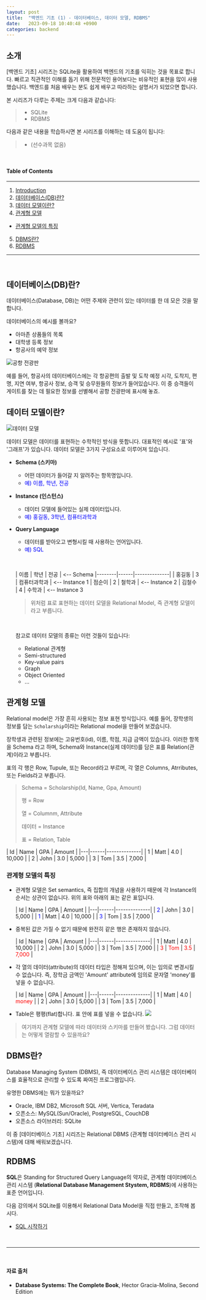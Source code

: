 ```yaml
---
layout: post
title:  "백엔드 기초 (1) - 데이터베이스, 데이터 모델, RDBMS"
date:   2023-09-18 10:40:48 +0900
categories: backend
---
```



## 소개
[백엔드 기초] 시리즈는 SQLite을 활용하여 백엔드의 기초를 익히는 것을 목표로 합니다. 빠르고 직관적인 이해를 돕기 위해 전문적인 용어보다는 비유적인 표현을 많이 사용했습니다. 백엔드를 처음 배우는 분도 쉽게 배우고 따라하는 설명서가 되었으면 합니다.

본 시리즈가 다루는 주제는 크게 다음과 같습니다:
> - SQLite
> - RDBMS

다음과 같은 내용을 학습하시면 본 시리즈를 이해하는 데 도움이 됩니다:
> - (선수과목 없음)

&nbsp;
&nbsp;
&nbsp;
&nbsp;
&nbsp;

#### Table of Contents
---
1. [Introduction](#소개)
2. [데이터베이스(DB)란?](#데이터베이스db란)
3. [데이터 모델이란?](#데이터-모델이란)
4. [관계형 모델](#관계형-모델)
  - [관계형 모델의 특징](#관계형-모델의-특징)
5. [DBMS란?](#dbms란)
6. [RDBMS](#rdbms)

---

&nbsp;
&nbsp;
&nbsp;
&nbsp;
&nbsp;

## 데이터베이스(DB)란?

데이터베이스(Database, DB)는 어떤 주제와 관련이 있는 데이터를 한 데 모은 것을 말합니다.

데이터베이스의 예시를 볼까요?

- 아마존 상품들의 목록
- 대학생 등록 정보
- 항공사의 예약 정보

![공항 전광판](https://dimg.donga.com/wps/NEWS/IMAGE/2019/09/07/97323991.2.jpg)

예를 들어, 항공사의 데이터베이스에는 각 항공편의 출발 및 도착 예정 시각, 도착지, 편명, 지연 여부, 항공사 정보, 승객 및 승무원들의 정보가 들어있습니다. 이 중 승객들이 게이트를 찾는 데 필요한 정보를 선별해서 공항 전광판에 표시해 놓죠.


## 데이터 모델이란?

  ![데이터 모델](https://img.freepik.com/premium-vector/business-work-meeting-with-graph-vector-illustration-teamwork-office-flat-people-character-sit-table-manager-show-chart-strategy-presentation-group-communication-about-idea_109722-3264.jpg?w=2000)


데이터 모델은 데이터를 표현하는 수학적인 방식을 뜻합니다. 대표적인 예시로 '표'와 '그래프'가 있습니다. 데이터 모델은 3가지 구성요소로 이루어져 있습니다.

- **Schema (스키마)**
  - 어떤 데이터가 들어갈 지 알려주는 항목명입니다.
  - <span style="color:#0000FF">예) 이름, 학년, 전공</span>
- **Instance (인스턴스)**
  - 데이터 모델에 들어있는 실제 데이터입니다.
  - <span style="color:#0000FF">예) 홍길동, 3학년, 컴퓨터과학과</span>
- **Query Language**
  - 데이터를 받아오고 변형시킬 때 사용하는 언어입니다.
  - <span style="color:#0000FF">예) SQL</span>

  &nbsp;

  | 이름   | 학년 | 전공         | <-- Schema
  |--------|------|--------------|
  | 홍길동 | 3    | 컴퓨터과학과 | <-- Instance 1
  | 점순이 | 2    | 철학과      | <-- Instance 2
  | 김철수 | 4    | 수학과       | <-- Instance 3

  > 위처럼 표로 표현하는 데이터 모델을 Relational Model, 즉 관계형 모델이라고 부릅니다.

  &nbsp;

  참고로 데이터 모델의 종류는 이런 것들이 있습니다:
  - Relational 관계형
  - Semi-structured
  - Key-value pairs
  - Graph
  - Object Oriented
  - ...

## 관계형 모델

Relational model은 가장 흔히 사용되는 정보 표현 방식입니다. 예를 들어, 장학생의 정보를 담는 `Scholarship`이라는 Relational model을 만들어 보겠습니다.

장학생과 관련된 정보에는 고유번호(id), 이름, 학점, 지급 금액이 있습니다. 이러한 항목을 Schema 라고 하며, Schema와 Instance(실제 데이터)를 담은 표를 Relation(관계)이라고 부릅니다.

표의 각 행은 Row, Tupule, 또는 Record라고 부르며, 각 열은 Columns, Atrributes, 또는 Fields라고 부릅니다.

> Schema = Scholarship(Id, Name, Gpa, Amount)
>
> 행 = Row
>
> 열 = Columnm, Attribute
>
> 데이터 = Instance
>
> 표 = Relation, Table

  | Id | Name | GPA   | Amount   |
  |---|------|--------------|
  | 1 | Matt  | 4.0 | 10,000 |
  | 2 | John  | 3.0  | 5,000 |
  | 3 | Tom  | 3.5  | 7,000 |


### 관계형 모델의 특징

- 관계형 모델은 Set semantics, 즉 집합의 개념을 사용하기 때문에 각 Instance의 순서는 상관이 없습니다. 위의 표와 아래의 표는 같은 표입니다.

  | Id | Name | GPA   | Amount   |
  |---|------|--------------|
  | <span style="color:blue">2</span> | John  | 3.0  | 5,000 |
  | <span style="color:blue">1</span> | Matt  | 4.0 | 10,000 |
  | <span style="color:blue">3</span> | Tom  | 3.5  | 7,000 |

- 중복된 값은 가질 수 없기 때문에 완전히 같은 행은 존재하지 않습니다.

  | Id | Name | GPA   | Amount   |
  |---|------|--------------|
  | 1 | Matt  | 4.0 | 10,000 |
  | 2 | John  | 3.0  | 5,000 |
  | 3 | Tom  | 3.5  | 7,000 |
  | <span style="color:red">3</span> | <span style="color:red">Tom</span>  | <span style="color:red">3.5</span>  | <span style="color:red">7,000</span> |

- 각 열의 데이터(attribute)의 데이터 타입은 정해져 있으며, 이는 임의로 변경시킬 수 없습니다. 즉, 장학금 금액인 'Amount' attribute에 임의로 문자열 'money'를 넣을 수 없습니다.

  | Id | Name | GPA   | Amount   |
  |---|------|--------------|
  | 1 | Matt  | 4.0 | <span style="color:red">money</span> |
  | 2 | John  | 3.0  | 5,000 |
  | 3 | Tom  | 3.5  | 7,000 |

- Table은 평평(flat)합니다. 표 안에 표를 넣을 수 없습니다.
  ![](https://media.geeksforgeeks.org/wp-content/uploads/20210809203938/tables.JPG)


> 여기까지 관계형 모델에 따라 데이터와 스키마를 만들어 봤습니다. 그럼 데이터는 어떻게 열람할 수 있을까요?


## DBMS란?

Database Managing System (DBMS), 즉 데이터베이스 관리 시스템은 데이터베이스를 효율적으로 관리할 수 있도록 짜여진 프로그램입니다.

유명한 DBMS에는 뭐가 있을까요?
- Oracle, IBM DB2, Microsoft SQL 서버, Vertica, Teradata
- 오픈소스: MySQL(Sun/Oracle), PostgreSQL, CouchDB
- 오픈소스 라이브러리: SQLite

이 중 [데이터베이스 기초] 시리즈는 Relational DBMS (관계형 데이터베이스 관리 시스템)에 대해 배워보겠습니다.

## RDBMS

**SQL**은 Standing for Structured Query Language의 약자로, 관계형 데이터베이스 관리 시스템 (**Relational Database Management Stystem, RDBMS**)에 사용하는 표준 언어입니다.

다음 강의에서 SQLite를 이용해서 Relational Data Model을 직접 만들고, 조작해 봅시다.

- [SQL 시작하기](#https://minisemin.github.io/backend/2023/09/21/rdbms2.html)

&nbsp;
&nbsp;

---

&nbsp;
&nbsp;
&nbsp;
&nbsp;
&nbsp;

#### 자료 출처
- **Database Systems: The Complete Book**, Hector Gracia-Molina, Second Edition